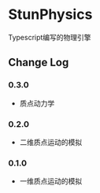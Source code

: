 # StunPhysics
Typescript编写的物理引擎
## Change Log
### 0.3.0
* 质点动力学
### 0.2.0
* 二维质点运动的模拟
### 0.1.0
* 一维质点运动的模拟
